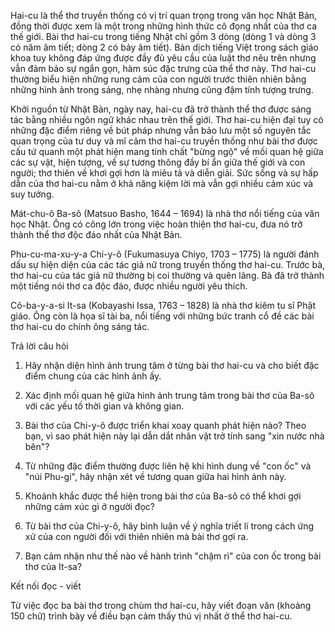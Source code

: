 Hai-cu là thể thơ truyền thống có vị trí quan trọng trong văn học Nhật Bản, đồng thời được xem là một trong những hình thức cô đọng nhất của thơ ca thế giới. Bài thơ hai-cu trong tiếng Nhật chỉ gồm 3 dòng (dòng 1 và dòng 3 có năm âm tiết; dòng 2 có bảy âm tiết). Bản dịch tiếng Việt trong sách giáo khoa tuy không đáp ứng được đầy đủ yêu cầu của luật thơ nêu trên nhưng vẫn đảm bảo sự ngắn gọn, hàm súc đặc trưng của thể thơ này. Thơ hai-cu thường biểu hiện những rung cảm của con người trước thiên nhiên bằng những hình ảnh trong sáng, nhẹ nhàng nhưng cũng đậm tính tượng trưng.

Khởi nguồn từ Nhật Bản, ngày nay, hai-cu đã trở thành thể thơ được sáng tác bằng nhiều ngôn ngữ khác nhau trên thế giới. Thơ hai-cu hiện đại tuy có những đặc điểm riêng về bút pháp nhưng vẫn bảo lưu một số nguyên tắc quan trọng của tư duy và mĩ cảm thơ hai-cu truyền thống như bài thơ được cấu tứ quanh một phát hiện mang tính chất "bừng ngộ" về mối quan hệ giữa các sự vật, hiện tượng, về sự tương thông đầy bí ẩn giữa thế giới và con người; thơ thiên về khơi gợi hơn là miêu tả và diễn giải. Sức sống và sự hấp dẫn của thơ hai-cu nằm ở khả năng kiệm lời mà vẫn gợi nhiều cảm xúc và suy tưởng.

Mát-chu-ô Ba-sô (Matsuo Basho, 1644 – 1694) là nhà thơ nổi tiếng của văn học Nhật. Ông có công lớn trong việc hoàn thiện thơ hai-cu, đưa nó trở thành thể thơ độc đáo nhất của Nhật Bản.

Phu-cu-ma-xu-y-a Chi-y-ô (Fukumasuya Chiyo, 1703 – 1775) là người đánh dấu sự hiện diện của các tác giả nữ trong truyền thống thơ hai-cu. Trước bà, thơ hai-cu của tác giả nữ thường bị coi thường và quên lãng. Bà đã trở thành một tiếng nói thơ ca độc đáo, được nhiều người yêu thích.

Cô-ba-y-a-si It-sa (Kobayashi Issa, 1763 – 1828) là nhà thơ kiêm tu sĩ Phật giáo. Ông còn là họa sĩ tài ba, nổi tiếng với những bức tranh cổ đề các bài thơ hai-cu do chính ông sáng tác.

Trả lời câu hỏi

1. Hãy nhận diện hình ảnh trung tâm ở từng bài thơ hai-cu và cho biết đặc điểm chung của các hình ảnh ấy.

2. Xác định mối quan hệ giữa hình ảnh trung tâm trong bài thơ của Ba-sô với các yếu tố thời gian và không gian.

3. Bài thơ của Chi-y-ô được triển khai xoay quanh phát hiện nào? Theo bạn, vì sao phát hiện này lại dẫn dắt nhân vật trở tính sang "xin nước nhà bên"?

4. Từ những đặc điểm thường được liên hệ khi hình dung về "con ốc" và "núi Phu-gi", hãy nhận xét về tương quan giữa hai hình ảnh này.

5. Khoảnh khắc được thể hiện trong bài thơ của Ba-sô có thể khơi gợi những cảm xúc gì ở người đọc?

6. Từ bài thơ của Chi-y-ô, hãy bình luận về ý nghĩa triết lí trong cách ứng xử của con người đối với thiên nhiên mà bài thơ gợi ra.

7. Bạn cảm nhận như thế nào về hành trình "chậm rì" của con ốc trong bài thơ của It-sa?

Kết nối đọc - viết

Từ việc đọc ba bài thơ trong chùm thơ hai-cu, hãy viết đoạn văn (khoảng 150 chữ) trình bày về điều bạn cảm thấy thú vị nhất ở thể thơ hai-cu.